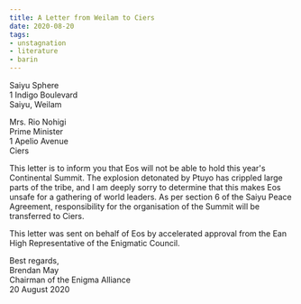 ```yaml
---
title: A Letter from Weilam to Ciers
date: 2020-08-20
tags:
- unstagnation
- literature
- barin
---
```

Saiyu Sphere\
1 Indigo Boulevard\
Saiyu, Weilam
<!-- excerpt -->

Mrs. Rio Nohigi\
Prime Minister\
1 Apelio Avenue\
Ciers

This letter is to inform you that Eos will not be able to hold this year's Continental Summit. The explosion detonated by Ptuyo has crippled large parts of the tribe, and I am deeply sorry to determine that this makes Eos unsafe for a gathering of world leaders. As per section 6 of the Saiyu Peace Agreement, responsibility for the organisation of the Summit will be transferred to Ciers.

This letter was sent on behalf of Eos by accelerated approval from the Ean High Representative of the Enigmatic Council.

Best regards,\
Brendan May\
Chairman of the Enigma Alliance\
20 August 2020
